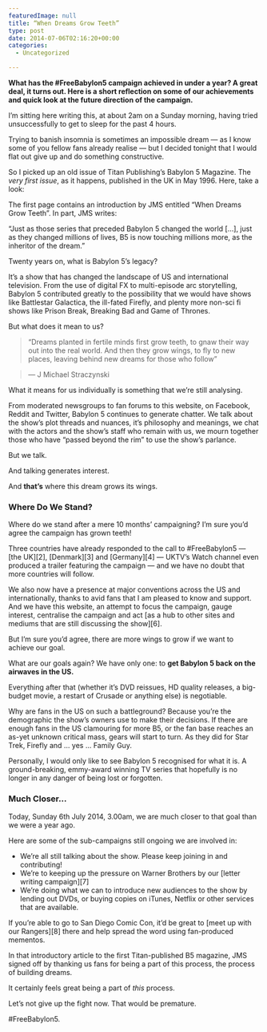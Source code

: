 ```yaml
---
featuredImage: null
title: “When Dreams Grow Teeth”
type: post
date: 2014-07-06T02:16:20+00:00
categories:
  - Uncategorized

---
```

**What has the #FreeBabylon5 campaign achieved in under a year? A great deal, it turns out. Here is a short reflection on some of our achievements and quick look at the future direction of the campaign.**

I&#8217;m sitting here writing this, at about 2am on a Sunday morning, having tried unsuccessfully to get to sleep for the past 4 hours.

Trying to banish insomnia is sometimes an impossible dream — as I know some of you fellow fans already realise — but I decided tonight that I would flat out give up and do something constructive.

So I picked up an old issue of Titan Publishing&#8217;s Babylon 5 Magazine. The _very first issue_, as it happens, published in the UK in May 1996. Here, take a look:

The first page contains an introduction by JMS entitled &#8220;When Dreams Grow Teeth&#8221;. In part, JMS writes:

&#8220;Just as those series that preceded Babylon 5 changed the world [&#8230;], just as they changed millions of lives, B5 is now touching millions more, as the inheritor of the dream.&#8221;

Twenty years on, what is Babylon 5&#8217;s legacy?

It&#8217;s a show that has changed the landscape of US and international television. From the use of digital FX to multi-episode arc storytelling, Babylon 5 contributed greatly to the possibility that we would have shows like Battlestar Galactica, the ill-fated Firefly, and plenty more non-sci fi shows like Prison Break, Breaking Bad and Game of Thrones.

But what does it mean to us?

> &#8220;Dreams planted in fertile minds first grow teeth, to gnaw their way out into the real world. And then they grow wings, to fly to new places, leaving behind new dreams for those who follow&#8221;

> — J Michael Straczynski

What it means for us individually is something that we&#8217;re still analysing.

From moderated newsgroups to fan forums to this website, on Facebook, Reddit and Twitter, Babylon 5 continues to generate chatter. We talk about the show&#8217;s plot threads and nuances, it&#8217;s philosophy and meanings, we chat with the actors and the show&#8217;s staff who remain with us, we mourn together those who have &#8220;passed beyond the rim&#8221; to use the show&#8217;s parlance.

But we talk.

And talking generates interest.

And **that&#8217;s** where this dream grows its wings.

### Where Do We Stand?

Where do we stand after a mere 10 months&#8217; campaigning? I&#8217;m sure you&#8217;d agree the campaign has grown teeth!

Three countries have already responded to the call to #FreeBabylon5 — [the UK][2], [Denmark][3] and [Germany][4] — UKTV&#8217;s Watch channel even produced a trailer featuring the campaign — and we have no doubt that more countries will follow.

We also now have a presence at major conventions across the US and internationally, thanks to avid fans that I am pleased to know and support. And we have this website, an attempt to focus the campaign, gauge interest, centralise the campaign and act [as a hub to other sites and mediums that are still discussing the show][6].

But I&#8217;m sure you&#8217;d agree, there are more wings to grow if we want to achieve our goal.

What are our goals again? We have only one: to **get Babylon 5 back on the airwaves in the US.**

Everything after that (whether it&#8217;s DVD reissues, HD quality releases, a big-budget movie, a restart of Crusade or anything else) is negotiable.

Why are fans in the US on such a battleground? Because you&#8217;re the demographic the show&#8217;s owners use to make their decisions. If there are enough fans in the US clamouring for more B5, or the fan base reaches an as-yet unknown critical mass, gears will start to turn. As they did for Star Trek, Firefly and &#8230; yes &#8230; Family Guy.

Personally, I would only like to see Babylon 5 recognised for what it is. A ground-breaking, emmy-award winning TV series that hopefully is no longer in any danger of being lost or forgotten.

### Much Closer&#8230;

Today, Sunday 6th July 2014, 3.00am, we are much closer to that goal than we were a year ago.

Here are some of the sub-campaigns still ongoing we are involved in:

  * We&#8217;re all still talking about the show. Please keep joining in and contributing!
  * We&#8217;re to keeping up the pressure on Warner Brothers by our [letter writing campaign][7]
  * We&#8217;re doing what we can to introduce new audiences to the show by lending out DVDs, or buying copies on iTunes, Netflix or other services that are available.

If you&#8217;re able to go to San Diego Comic Con, it&#8217;d be great to [meet up with our Rangers][8] there and help spread the word using fan-produced mementos.

In that introductory article to the first Titan-published B5 magazine, JMS signed off by thanking us fans for being a part of this process, the process of building dreams.

It certainly feels great being a part of _this_ process.

Let&#8217;s not give up the fight now. That would be premature.

#FreeBabylon5.
